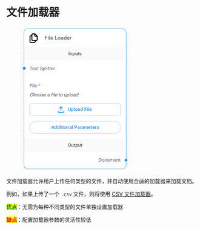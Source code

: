 # 文件加载器

<figure><img src="../../../.gitbook/assets/image (1) (1) (1) (1) (1) (1) (1) (1) (1).png" alt="" width="282"><figcaption></figcaption></figure>

文件加载器允许用户上传任何类型的文件，并自动使用合适的加载器来加载文档。

例如，如果上传了一个 `.csv` 文件，则将使用 [CSV 文件加载器](csv-file_zh.md)。

<mark style="color:green;">**优点**</mark>：无需为每种不同类型的文件单独设置加载器

<mark style="color:red;">**缺点**</mark>：配置加载器参数的灵活性较低
